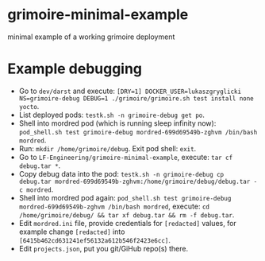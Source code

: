 # grimoire-minimal-example
minimal example of a working grimoire deployment

# Example debugging

- Go to `dev/darst` and execute: `[DRY=1] DOCKER_USER=lukaszgryglicki NS=grimoire-debug DEBUG=1 ./grimoire/grimoire.sh test install none yocto`.
- List deployed pods: `testk.sh -n grimoire-debug get po`.
- Shell into mordred pod (which is running sleep infinity now): `pod_shell.sh test grimoire-debug mordred-699d69549b-zghvm /bin/bash mordred`.
- Run: `mkdir /home/grimoire/debug`. Exit pod shell: `exit`.
- Go to `LF-Engineering/grimoire-minimal-example`, execute: `tar cf debug.tar *`.
- Copy debug data into the pod: `testk.sh -n grimoire-debug cp debug.tar mordred-699d69549b-zghvm:/home/grimoire/debug/debug.tar -c mordred`.
- Shell into mordred pod again: `pod_shell.sh test grimoire-debug mordred-699d69549b-zghvm /bin/bash mordred`, execute: `cd /home/grimoire/debug/ && tar xf debug.tar && rm -f debug.tar`.
- Edit `mordred.ini` file, provide credentials for `[redacted]` values, for example change `[redacted]` into `[6415b462cd631241ef56132a612b546f2423e6cc]`.
- Edit `projects.json`, put you git/GiHub repo(s) there.
